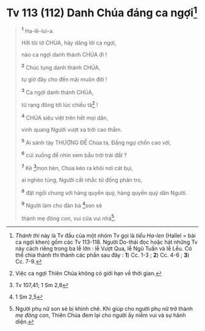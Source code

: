 # Tv 113 (112) Danh Chúa đáng ca ngợi[^1-1adcbe7b-7b86-4122-90aa-fd96ee1a3ab2]

> <sup><b>1</b></sup> Ha-lê-lui-a.
>
> Hỡi tôi tớ CHÚA, hãy dâng lời ca ngợi,
>
> nào ca ngợi danh thánh CHÚA đi !
>
> <sup><b>2</b></sup> Chúc tụng danh thánh CHÚA,
>
> tự giờ đây cho đến mãi muôn đời !
>
> <sup><b>3</b></sup> Ca ngợi danh thánh CHÚA,
>
> từ rạng đông tới lúc chiều tà[^2-1adcbe7b-7b86-4122-90aa-fd96ee1a3ab2] !
>
> <sup><b>4</b></sup> CHÚA siêu việt trên hết mọi dân,
>
> vinh quang Người vượt xa trời cao thẳm.
>
> <sup><b>5</b></sup> Ai sánh tày THƯỢNG ĐẾ Chúa ta, Đấng ngự chốn cao vời,
>
> <sup><b>6</b></sup> cúi xuống để nhìn xem bầu trời trái đất ?
>
> <sup><b>7</b></sup> Kẻ [^1@-1adcbe7b-7b86-4122-90aa-fd96ee1a3ab2]mọn hèn, Chúa kéo ra khỏi nơi cát bụi,
>
> ai nghèo túng, Người cất nhắc từ đống phân tro,
>
> <sup><b>8</b></sup> đặt ngồi chung với hàng quyền quý, hàng quyền quý dân Người.
>
> <sup><b>9</b></sup> Người làm cho đàn bà [^2@-1adcbe7b-7b86-4122-90aa-fd96ee1a3ab2]son sẻ
>
> thành mẹ đông con, vui cửa vui nhà[^3-1adcbe7b-7b86-4122-90aa-fd96ee1a3ab2].

[^1-1adcbe7b-7b86-4122-90aa-fd96ee1a3ab2]: _Thánh thi_ này là Tv đầu của một nhóm Tv gọi là _tiểu Ha-len_ (Hallel = bài ca ngợi khen) gồm các Tv 113-118. Người Do-thái đọc hoặc hát những Tv này cách riêng trong ba lễ lớn : lễ Vượt Qua, lễ Ngũ Tuần và lễ Lều. Có thể chia thánh thi thành các phần sau đây : **1**) Cc. 1-3 ; **2**) Cc. 4-6 ; **3**) Cc. 7-9.

[^2-1adcbe7b-7b86-4122-90aa-fd96ee1a3ab2]: Việc ca ngợi Thiên Chúa không có giới hạn về thời gian.

[^3-1adcbe7b-7b86-4122-90aa-fd96ee1a3ab2]: Người phụ nữ son sẻ bị khinh chê. Khi giúp cho người phụ nữ trở thành _mẹ đông con_, Thiên Chúa đem lại cho người ấy niềm vui và sự hãnh diện.

[^1@-1adcbe7b-7b86-4122-90aa-fd96ee1a3ab2]: Tv 107,41; 1 Sm 2,8

[^2@-1adcbe7b-7b86-4122-90aa-fd96ee1a3ab2]: 1 Sm 2,5
